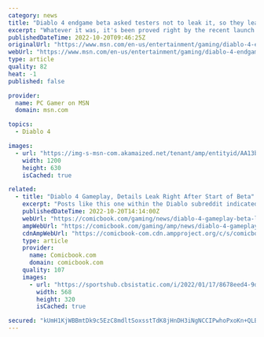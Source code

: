 ```yaml
---
category: news
title: "Diablo 4 endgame beta asked testers not to leak it, so they leaked it immediately"
excerpt: "Whatever it was, it's been proved right by the recent launch of the endgame beta for Diablo 4, whose playtesters rushed to Reddit to post about it almost as soon as they were invited, in clear ..."
publishedDateTime: 2022-10-20T09:46:25Z
originalUrl: "https://www.msn.com/en-us/entertainment/gaming/diablo-4-endgame-beta-asked-testers-not-to-leak-it-so-they-leaked-it-immediately/ar-AA13c006"
webUrl: "https://www.msn.com/en-us/entertainment/gaming/diablo-4-endgame-beta-asked-testers-not-to-leak-it-so-they-leaked-it-immediately/ar-AA13c006"
type: article
quality: 82
heat: -1
published: false

provider:
  name: PC Gamer on MSN
  domain: msn.com

topics:
  - Diablo 4

images:
  - url: "https://img-s-msn-com.akamaized.net/tenant/amp/entityid/AA13blXm.img?h=630&w=1200&m=6&q=60&o=t&l=f&f=jpg&x=510&y=175"
    width: 1200
    height: 630
    isCached: true

related:
  - title: "Diablo 4 Gameplay, Details Leak Right After Start of Beta"
    excerpt: "Posts like this one within the Diablo subreddit indicated to others who might not've been in the know that the beta was indeed live. Some have questioned whether or not PSAs like this one are against ..."
    publishedDateTime: 2022-10-20T14:14:00Z
    webUrl: "https://comicbook.com/gaming/news/diablo-4-gameplay-beta-leak/"
    ampWebUrl: "https://comicbook.com/gaming/amp/news/diablo-4-gameplay-beta-leak/"
    cdnAmpWebUrl: "https://comicbook-com.cdn.ampproject.org/c/s/comicbook.com/gaming/amp/news/diablo-4-gameplay-beta-leak/"
    type: article
    provider:
      name: Comicbook.com
      domain: comicbook.com
    quality: 107
    images:
      - url: "https://sportshub.cbsistatic.com/i/2022/01/17/8678eed4-9d9d-4a1c-a8d6-e2eb8a575660/playstation-nintendo-xbox-steam-logos.jpg?width=568&height=320"
        width: 568
        height: 320
        isCached: true

secured: "kUmH1KjWBBmtDk9c5EzC8mdltSoxsstTdK8jHnDH3iNgNCCIPwhoPxoKn+QLB9iFYUAxlcZPvyM+DGrDTcAhHxsa5uzleM/jBYCwxmCnhExk6XrLH+Lf+Gig1jzVpHSe4ogndE22dBJqdB+kD0TKaKz8/23r5QNhkCn54s3nV1AhYK1UDr59A4tziCjZMjHvHfIbWEiMCaxQV/wohwnOYX6g/IExMjU7WaUULMrClWWENBKEGU6cjEi52Ynu2Bst1qS7GFnPUgXrqDWePA89OPNdSPoF8wlLgVzWMmnhVKcTkIpnUTjehmUNbxmKeD7piq4Oi+K1rKL5O2PpyAsdhYYyaczCnokSPcuuj7Ld+vM=;t+o1Eo4fRl2tSmcDbjge3A=="
---
```



